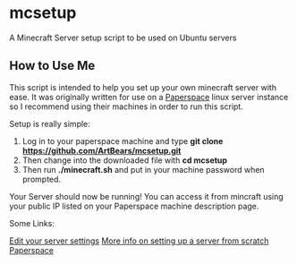 # mcsetup
A Minecraft Server setup script to be used on Ubuntu servers 

## How to Use Me

This script is intended to help you set up your own minecraft server
with ease. It was originally written for use on a [Paperspace](https://www.paperspace.com) 
linux server instance so I recommend using their machines in order to run
this script.

Setup is really simple:

1. Log in to your paperspace machine and type **git clone https://github.com/ArtBears/mcsetup.git**
2. Then change into the downloaded file with **cd mcsetup**
3. Then run **./minecraft.sh** and put in your machine password when prompted.

Your Server should now be running! You can access it from mincraft using your public IP
listed on your Paperspace machine description page.

Some Links:

[Edit your server settings](https://minecraft.gamepedia.com/Server.properties) 
[More info on setting up a server from scratch](https://minecraft.gamepedia.com/Tutorials/Setting_up_a_server)
[Paperspace](https://www.paperspace.com) 
